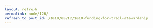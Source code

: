```yaml
---
layout: refresh
permalink: node/126/
refresh_to_post_id: /2010/05/12/2010-funding-for-trail-stewardship
---
```


